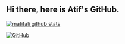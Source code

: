 <h2>Hi there, here is Atif's GitHub.</h2>

[![matifali github stats](https://github-readme-stats.vercel.app/api?username=matifali)](https://github.com/matifali)

[![GitHub](https://img.shields.io/badge/dynamic/json?logo=github&label=GitHub+Followers&labelColor=282c34&color=181717&query=%24.data.totalSubs&url=https%3A%2F%2Fapi.spencerwoo.com%2Fsubstats%2F%3Fsource%3Dgithub%26queryKey%3Dmatifali&longCache=true)](https://github.com/matifali)

